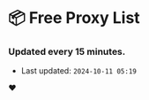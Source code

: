 # :package: Free Proxy List
### Updated every 15 minutes.

- Last updated: `2024-10-11 05:19`

:heart:
